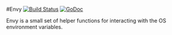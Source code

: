 #Envy [![Build Status](https://travis-ci.org/cet001/mathext.svg?branch=master)](https://travis-ci.org/cet001/envy) [![GoDoc](https://godoc.org/github.com/cet001/envy?status.svg)](http://godoc.org/github.com/cet001/envy)

Envy is a small set of helper functions for interacting with the OS environment variables.

